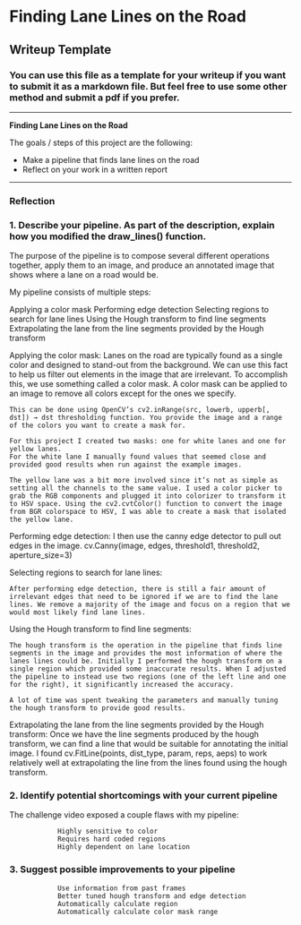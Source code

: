 # **Finding Lane Lines on the Road** 

## Writeup Template

### You can use this file as a template for your writeup if you want to submit it as a markdown file. But feel free to use some other method and submit a pdf if you prefer.

---

**Finding Lane Lines on the Road**

The goals / steps of this project are the following:
* Make a pipeline that finds lane lines on the road
* Reflect on your work in a written report


[//]: # (Image References)

[image1]: ./examples/grayscale.jpg "Grayscale"

---

### Reflection

### 1. Describe your pipeline. As part of the description, explain how you modified the draw_lines() function.

The purpose of the pipeline is to compose several different operations together, apply them to an image, and produce an annotated image that shows where a lane on a road would be.

My pipeline consists of multiple steps:

Applying a color mask
Performing edge detection
Selecting regions to search for lane lines
Using the Hough transform to find line segments
Extrapolating the lane from the line segments provided by the Hough transform


Applying the color mask:
	Lanes on the road are typically found as a single color and designed to stand-out from the background. We can use this fact to help us filter out elements in the image that are irrelevant. To accomplish this, we use something called a color mask. A color mask can be applied to an image to remove all colors except for the ones we specify.

	This can be done using OpenCV’s cv2.inRange(src, lowerb, upperb[, dst]) → dst thresholding function. You provide the image and a range of the colors you want to create a mask for.

	For this project I created two masks: one for white lanes and one for yellow lanes.
	For the white lane I manually found values that seemed close and provided good results when run against the example images.

	The yellow lane was a bit more involved since it’s not as simple as setting all the channels to the same value. I used a color picker to grab the RGB components and plugged it into colorizer to transform it to HSV space. Using the cv2.cvtColor() function to convert the image from BGR colorspace to HSV, I was able to create a mask that isolated the yellow lane.

Performing edge detection:
	I then use the canny edge detector to pull out edges in the image. cv.Canny(image, edges, threshold1, threshold2, aperture_size=3)

Selecting regions to search for lane lines:
	
	After performing edge detection, there is still a fair amount of irrelevant edges that need to be ignored if we are to find the lane lines. We remove a majority of the image and focus on a region that we would most likely find lane lines.

Using the Hough transform to find line segments:
	
	The hough transform is the operation in the pipeline that finds line segments in the image and provides the most information of where the lanes lines could be. Initially I performed the hough transform on a single region which provided some inaccurate results. When I adjusted the pipeline to instead use two regions (one of the left line and one for the right), it significantly increased the accuracy.

	A lot of time was spent tweaking the parameters and manually tuning the hough transform to provide good results.

Extrapolating the lane from the line segments provided by the Hough transform:
	Once we have the line segments produced by the hough transform, we can find a line that would be suitable for annotating the initial image. I found cv.FitLine(points, dist_type, param, reps, aeps) to work relatively well at extrapolating the line from the lines found using the hough transform.





### 2. Identify potential shortcomings with your current pipeline


The challenge video exposed a couple flaws with my pipeline:

				Highly sensitive to color
				Requires hard coded regions
				Highly dependent on lane location


### 3. Suggest possible improvements to your pipeline

				Use information from past frames
				Better tuned hough transform and edge detection
				Automatically calculate region
				Automatically calculate color mask range